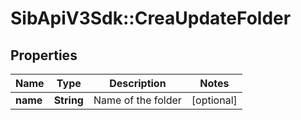 # SibApiV3Sdk::CreaUpdateFolder

## Properties
Name | Type | Description | Notes
------------ | ------------- | ------------- | -------------
**name** | **String** | Name of the folder | [optional] 


